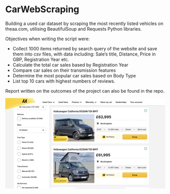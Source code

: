 # CarWebScraping
Building a used car dataset by scraping the most recently listed vehicles on theaa.com, utilising BeautifulSoup and Requests Python libraries.

Objectives when writing the script were:

- Collect 1000 items returned by search query of the website and save them into csv files, with data including:
Sale’s title, Distance, Price in GBP, Registration Year etc.
- Calculate the total car sales based by Registration Year
- Compare car sales on their transmission features
- Determine the most popular car sales based on Body Type
- List top 10 cars with highest numbers of reviews.

Report written on the outcomes of the project can also be found in the repo.

![alt text](https://github.com/PeterEvansDS/CarWebScraping/blob/main/theaa.png?raw=true)
